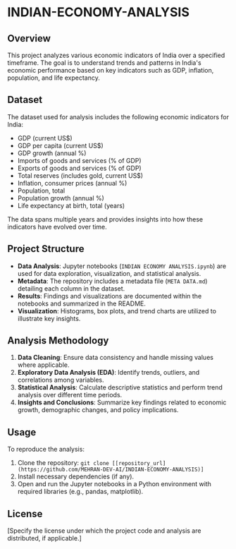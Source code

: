 # INDIAN-ECONOMY-ANALYSIS

## Overview
 This project analyzes various economic indicators of India over a specified timeframe.
 The goal is to understand trends and patterns in India's economic performance based on key indicators such as GDP, inflation, population, and life expectancy.


## Dataset

The dataset used for analysis includes the following economic indicators for India:

- GDP (current US$)
- GDP per capita (current US$)
- GDP growth (annual %)
- Imports of goods and services (% of GDP)
- Exports of goods and services (% of GDP)
- Total reserves (includes gold, current US$)
- Inflation, consumer prices (annual %)
- Population, total
- Population growth (annual %)
- Life expectancy at birth, total (years)

The data spans multiple years and provides insights into how these indicators have evolved over time.

## Project Structure

- **Data Analysis**: Jupyter notebooks (`INDIAN ECONOMY ANALYSIS.ipynb`) are used for data exploration, visualization, and statistical analysis.
- **Metadata**: The repository includes a metadata file (`META DATA.md`) detailing each column in the dataset.
- **Results**: Findings and visualizations are documented within the notebooks and summarized in the README.
- **Visualization**: Histograms, box plots, and trend charts are utilized to illustrate key insights.

## Analysis Methodology

1. **Data Cleaning**: Ensure data consistency and handle missing values where applicable.
2. **Exploratory Data Analysis (EDA)**: Identify trends, outliers, and correlations among variables.
3. **Statistical Analysis**: Calculate descriptive statistics and perform trend analysis over different time periods.
4. **Insights and Conclusions**: Summarize key findings related to economic growth, demographic changes, and policy implications.

## Usage

To reproduce the analysis:

1. Clone the repository: `git clone [[repository_url](https://github.com/MEHRAN-DEV-AI/INDIAN-ECONOMY-ANALYSIS)]`
2. Install necessary dependencies (if any).
3. Open and run the Jupyter notebooks in a Python environment with required libraries (e.g., pandas, matplotlib).

## License

[Specify the license under which the project code and analysis are distributed, if applicable.]
